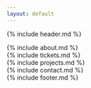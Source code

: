 ```yaml
---
layout: default
---
```

{% include header.md %}
					<section class="strip" id="about">
						{% include about.md %}
					</section>
					<section class="strip" id="tickets">
						{% include tickets.md %}
					</section>
					<section class="strip" id="projects">
						{% include projects.md %}
					</section>
					<section class="strip" id="contact">
						{% include contact.md %}
					</section>
{% include footer.md %}
